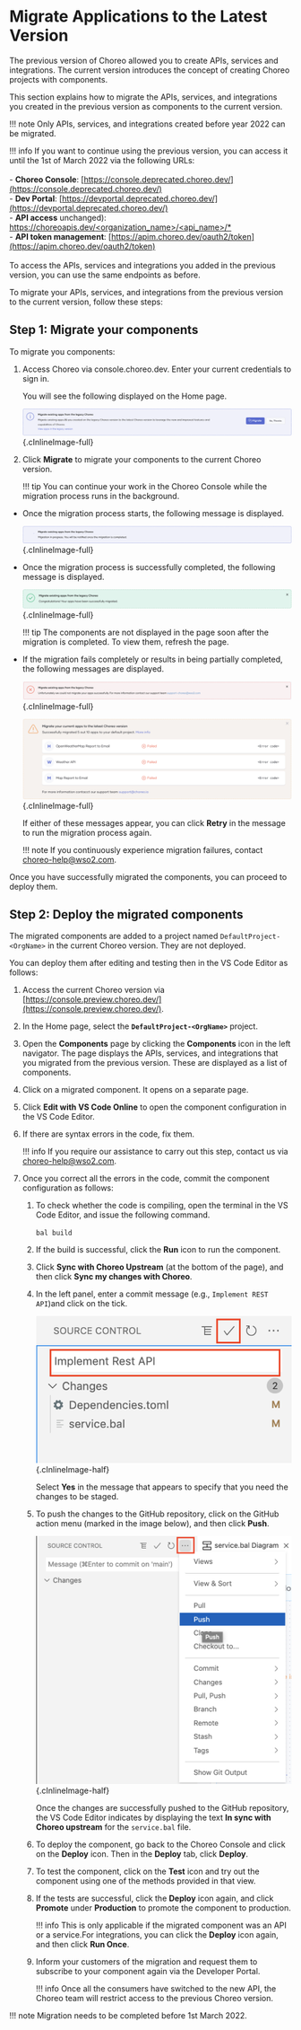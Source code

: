 # Migrate Applications to the Latest Version

The previous version of Choreo allowed you to create APIs, services and integrations. The current version introduces the concept of creating Choreo projects with components.

This section explains how to migrate the APIs, services, and integrations you created in the previous version as components to the current version.

!!! note
    Only APIs, services, and integrations created before year 2022 can be migrated.

!!! info
    If you want to continue using the previous version, you can access it until the 1st of March 2022 via the following URLs:<br/><br/> - **Choreo Console**: [https://console.deprecated.choreo.dev/](https://console.deprecated.choreo.dev/)<br/> - **Dev Portal**: [https://devportal.deprecated.choreo.dev/](https://devportal.deprecated.choreo.dev/)<br/> - **API access** unchanged): [https://choreoapis.dev/<organization_name>/<api_name>/*](https://choreoapis.dev/<organization_name>/<api_name>/*)<br/> - **API token management**: [https://apim.choreo.dev/oauth2/token](https://apim.choreo.dev/oauth2/token)<br/><br/>To access the APIs, services and integrations you added in the previous version, you can use the same endpoints as before.

To migrate your APIs, services, and integrations from the previous version to the current version, follow these steps:

## Step 1: Migrate your components

To migrate you components:

1. Access Choreo via console.choreo.dev. Enter your current credentials to sign in.

    You will see the following displayed on the Home page.

    ![Migrate message](../assets/img/migration/migrate-prompt.png){.cInlineImage-full}

2. Click **Migrate** to migrate your components to the current Choreo version.

    !!! tip
        You can continue your work in the Choreo Console while the migration process runs in the background.

- Once the migration process starts, the following message is displayed.

    ![Migration in progress](../assets/img/migration/migration-in-progress.png){.cInlineImage-full}

- Once the migration process is successfully completed, the following message is displayed.

    ![Migration successfully completed](../assets/img/migration/migration-successfully-completed.png){.cInlineImage-full}

    !!! tip
        The components are not displayed in the page soon after the migration is completed. To view them, refresh the page.

- If the migration fails completely or results in being partially completed, the following messages are displayed.

    ![Migration failed](../assets/img/migration/migration-failed.png){.cInlineImage-full}

    ![Migration partially completed](../assets/img/migration/migration-partially-completed.png){.cInlineImage-full}

    If either of these messages appear, you can click **Retry** in the message to run the migration process again.

    !!! note
        If you continuously experience migration failures, contact choreo-help@wso2.com.

Once you have successfully migrated the components, you can proceed to deploy them.


## Step 2: Deploy the migrated components

The migrated components are added to a project named `DefaultProject-<OrgName>` in the current Choreo version. They are not deployed.

You can deploy them after editing and testing then in the VS Code Editor as follows:

1. Access the current Choreo version via [https://console.preview.choreo.dev/](https://console.preview.choreo.dev/).

2. In the Home page, select the **`DefaultProject-<OrgName>`** project.

3. Open the **Components** page by clicking the **Components** icon in the left navigator. The page displays the APIs, services, and integrations that you migrated from the previous version. These are displayed as a list of components.

4. Click on a migrated component. It opens on a separate page.

5. Click **Edit with VS Code Online** to open the component configuration in the VS Code Editor.

6. If there are syntax errors in the code, fix them.

    !!! info
        If you require our assistance to carry out this step, contact us via [choreo-help@wso2.com](choreo-help@wso2.com).

6. Once you correct all the errors in the code, commit the component configuration as follows:

    1. To check whether the code is compiling, open the terminal in the VS Code Editor, and issue the following command.
   
        `bal build`
   
    2. If the build is successful, click the **Run** icon to run the component.
    
    3. Click **Sync with Choreo Upstream** (at the bottom of the page), and then click **Sync my changes with Choreo**.

    4. In the left panel, enter a commit message (e.g., `Implement REST API`)and click on the tick.

        ![Commit message](../assets/img/tutorials/rest-api/commit-message.png){.cInlineImage-half}

       Select **Yes** in the message that appears to specify that you need the changes to be staged.

    5. To push the changes to the GitHub repository, click on the GitHub action menu (marked in the image below), and then click **Push**.

        ![Push changes](../assets/img/tutorials/rest-api/git-action-menu.png){.cInlineImage-half}

       Once the changes are successfully pushed to the GitHub repository, the VS Code Editor indicates by displaying the text **In sync with Choreo upstream** for the `service.bal` file.

    6. To deploy the component, go back to the Choreo Console and click on the **Deploy** icon. Then in the **Deploy** tab, click **Deploy**.

    7. To test the component, click on the **Test** icon and try out the component using one of the methods provided in that view.

    8. If the tests are successful, click the **Deploy** icon again, and click **Promote** under **Production** to promote the component to production.

        !!! info
            This is only applicable if the migrated component was an API or a service.For integrations, you can click the **Deploy** icon again, and then click **Run Once**.

    9. Inform your customers of the migration and request them to subscribe to your component again via the Developer Portal.

        !!! info
            Once all the consumers have switched to the new API, the Choreo team will restrict access to the previous Choreo version.

!!! note
    Migration needs to be completed before 1st March 2022.
